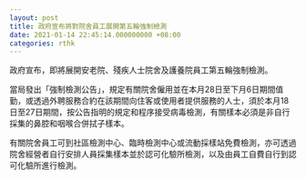 ```yaml
---
layout: post
title: 政府宣布將對院舍員工展開第五輪強制檢測
date: 2021-01-14 22:45:14.000000000 +08:00
categories: rthk
---
```


政府宣布，即將展開安老院、殘疾人士院舍及護養院員工第五輪強制檢測。

當局發出「強制檢測公告」，規定有關院舍僱用並在本月28日至下月6日期間值勤，或透過外聘服務合約在該期間向住客或使用者提供服務的人士，須於本月18日至27日期間，按公告指明的規定和程序接受病毒檢測，有關樣本必須是非自行採集的鼻腔和咽喉合併拭子樣本。

有關院舍員工可到社區檢測中心、臨時檢測中心或流動採樣站免費檢測，亦可透過院舍經營者自行安排人員採集樣本並於認可化驗所檢測，以及由員工自費自行到認可化驗所進行檢測。
